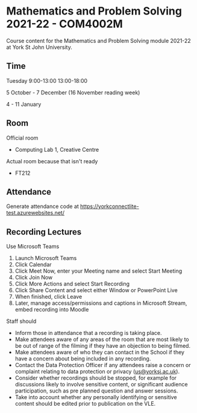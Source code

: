 # Mathematics and Problem Solving 2021-22 - COM4002M

Course content for the Mathematics and Problem Solving module 2021-22 at York St John University. 

## Time

Tuesday 9:00-13:00
        13:00-18:00

5 October - 7 December (16 November reading week)

4 - 11 January

## Room

Official room

* Computing Lab 1, Creative Centre

Actual room because that isn't ready

* FT212

## Attendance

Generate attendance code at https://yorkconnectlite-test.azurewebsites.net/

## Recording Lectures

Use Microsoft Teams

1. Launch Microsoft Teams
2. Click Calendar
3. Click Meet Now, enter your Meeting name and select Start Meeting
4. Click Join Now
5. Click More Actions and select Start Recording
6. Click Share Content and select either Window or PowerPoint Live
7. When finished, click Leave
8. Later, manage access/permissions and captions in Microsoft Stream, embed recording into Moodle

Staff should

* Inform those in attendance that a recording is taking place.
* Make attendees aware of any areas of the room that are most likely to be out of range of the filming if they have an objection to being filmed.
* Make attendees aware of who they can contact in the School if they have a concern about being included in any recording.
* Contact the Data Protection Officer if any attendees raise a concern or complaint relating to data protection or privacy (us@yorksj.ac.uk).
* Consider whether recordings should be stopped, for example for discussions likely to involve sensitive content, or significant audience participation, such as pre planned question and answer sessions.
* Take into account whether any personally identifying or sensitive content should be edited prior to publication on the VLE.
